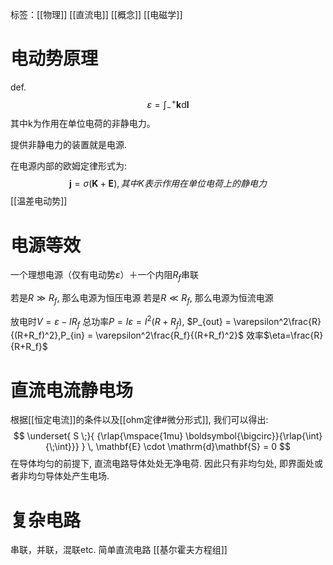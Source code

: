 标签：[[物理]] [[直流电]] [[概念]] [[电磁学]]

# 电动势原理

def.
$$
\varepsilon = \int_{-}^{+}\mathbf{k} \mathrm{d}\mathbf{l}
$$
其中k为作用在单位电荷的非静电力。

提供非静电力的装置就是电源. 

在电源内部的欧姆定律形式为: 
$$
\mathbf{j} = \sigma(\mathbf{K} + \mathbf{E}), 其中K表示作用在单位电荷上的静电力
$$
[[温差电动势]]

# 电源等效

一个理想电源（仅有电动势$\varepsilon$）＋一个内阻$R_f$串联

若是$R\gg R_{f}$, 那么电源为恒压电源
若是$R\ll R_{f}$, 那么电源为恒流电源

放电时$V = \varepsilon-IR_f$
总功率$P = I\varepsilon = I^2(R+R_f)$, $P_{out} = \varepsilon^2\frac{R}{(R+R_f)^2},P_{in} = \varepsilon^2\frac{R_f}{(R+R_f)^2}$
效率$\eta=\frac{R}{R+R_f}$

# 直流电流静电场

根据[[恒定电流]]的条件以及[[ohm定律#微分形式]], 我们可以得出: 
$$
\underset{ S \;}{ {\rlap{\mspace{1mu} \boldsymbol{\bigcirc}}{\rlap{\int}{\;\int}}} } \, \mathbf{E}  \cdot \mathrm{d}\mathbf{S} = 0
$$
在导体均匀的前提下, 直流电路导体处处无净电荷. 因此只有非均匀处, 即界面处或者非均匀导体处产生电场. 

# 复杂电路

串联，并联，混联etc.  简单直流电路
[[基尔霍夫方程组]]